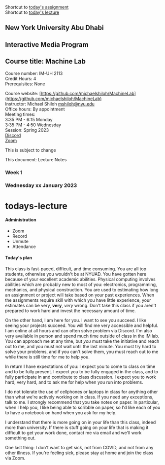 Shortcut to [today's assignment](weeklySchedule.md#todays-assignment)  
Shortcut to [today's lecture](lectureNotes.md#todays-lecture)

## New York University Abu Dhabi  
## Interactive Media Program
## Course title: Machine Lab
Course number: IM-UH 2113  
Credit Hours: 4     
Prerequisites: None     

Course website:
[https://github.com/michaelshiloh/MachineLab](https://github.com/michaelshiloh/MachineLab)    
Instructor: Michael Shiloh mshiloh@nyu.edu    
Office hours: By appointment    
Meeting times:    
3:35 PM - 6:15 Monday  
3:35 PM - 4:50 Wednesday  
Session: Spring 2023       
[Discord](https://discord.gg/mFJ5fqKk)  
[Zoom]()

This is subject to change

This document: Lecture Notes

### Week 1 

### Wednesday xx January 2023
# todays-lecture
#### Administration
- [Zoom]()
- Record
- Unmute
- Attendance

#### Today's plan


This class is fast-paced, difficult, and time consuming.  You are all top
students, otherwise you wouldn't be at NYUAD. You have gotten here because of
your excellent academic abilities. Physical computing involves abilities which
are probably new to most of you: electronics, programming, mechanics, and
physical construction.  You are used to estimating how long an assignment or
project will take based on your past experiences. When the assignments require
skill with which you have little experience, your estimates can be very,
**very**, *very* wrong. Don't take this class if you aren't prepared to work
hard and invest the necessary amount of time.

On the other hand, I am here for you. I want to see you succeed. I like seeing
your projects succeed. You will find me very accessible and helpful. I am
online at all hours and can often solve problem via Discord. I'm also very
available in person and spend much time outside of class in the IM lab. You
can approach me at any time, but *you* must take the initiative and reach out
to me, and you must not wait until the last minute. You must try hard to solve
your problems, and if you can't solve them, you must reach out to me while
there is still time for me to help you.

In return I have expectations of you: I expect you to come to class on time
and to be fully present. I expect you to be fully engaged in the class, and to
fully participate in and contribute to class discussion. I expect you to work
hard, very hard, and to ask me for help when you run into problems.

I do not tolerate the use of cellphones or laptops in class for anything other
than what we're actively working on in class.  If you need any exceptions,
talk to me.  I strongly recommend that you take notes on paper.  In
particular, when I help you, I like being able to scribble on paper, so I'd
like each of you to have a notebook on hand when you ask for my help.

I understand that there is more going on in your life than this class, indeed
more than university. If there is stuff going on your life that is making it
difficult to get your work done, contact me via email and we'll work something
out. 

One last thing: I don't want to get sick, not from COVID, and not from any
other illness. If you're feeling sick, please stay at home and join the class
via Zoom. 
